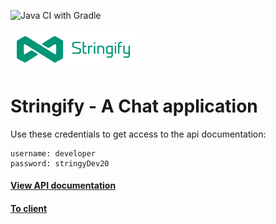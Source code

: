 ![Java CI with Gradle](https://github.com/AllanJamil/StringifyChat/workflows/Java%20CI%20with%20Gradle/badge.svg)

<a target="_blank" href="https://condescending-benz-53ac0a.netlify.app/">
    <img style="width: 200px" src="images/stringify-logo.png">
</a>

# Stringify - A Chat application

<p>Use these credentials to get access to the api documentation:</p>

```
username: developer
password: stringyDev20
``` 

<h4><a target="_blank" href="https://stringify-chat.herokuapp.com/swagger-ui/">View API documentation</a></h4>

<h4><a href="https://condescending-benz-53ac0a.netlify.app/" target="_blank">To client</a></h4>
